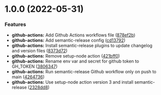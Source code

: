 # 1.0.0 (2022-05-31)


### Features

* **github-actions:** Add Github Actions workflows file ([878ef2b](https://github.com/dragossutu/esctl/commit/878ef2b8b560b5940bb9ca83b1d8ed54bd8949e9))
* **github-actions:** Add semantic-release config ([cd13792](https://github.com/dragossutu/esctl/commit/cd137927de26698e80931e2b7260fec14b6084aa))
* **github-actions:** Install semantic-release plugins to update changelog and version files ([8373d72](https://github.com/dragossutu/esctl/commit/8373d723a21cc7785631664f724b5557a4a330aa))
* **github-actions:** Remove setup-node action ([421bff0](https://github.com/dragossutu/esctl/commit/421bff0f260e0537a6e505ba489db2424b055317))
* **github-actions:** Rename env var and secret for github token to GH_TOKEN ([3806347](https://github.com/dragossutu/esctl/commit/38063470724a9a11f7231e9fff3fe86f8fc38953))
* **github-actions:** Run semantic-release Github workflow only on push to main ([4264736](https://github.com/dragossutu/esctl/commit/426473696049bc3363e8fa1693fecf8f299b622b))
* **github-actions:** Use setup-node action version 3 and install semantic-release ([2328dd8](https://github.com/dragossutu/esctl/commit/2328dd8de9158f5418b09d89a703f9d7e1ac9c27))

